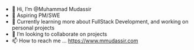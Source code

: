 - 👋 Hi, I’m @Muhammad Mudassir
- 👀 Aspiring PM/SWE
- 🌱 Currently learning more about FullStack Development, and working on personal projects
- 💞️ I’m looking to collaborate on projects
- 📫 How to reach me ... https://www.mmudassir.com

<!---
MuhammMud/MuhammMud is a ✨ special ✨ repository because its `README.md` (this file) appears on your GitHub profile.
You can click the Preview link to take a look at your changes.
--->
